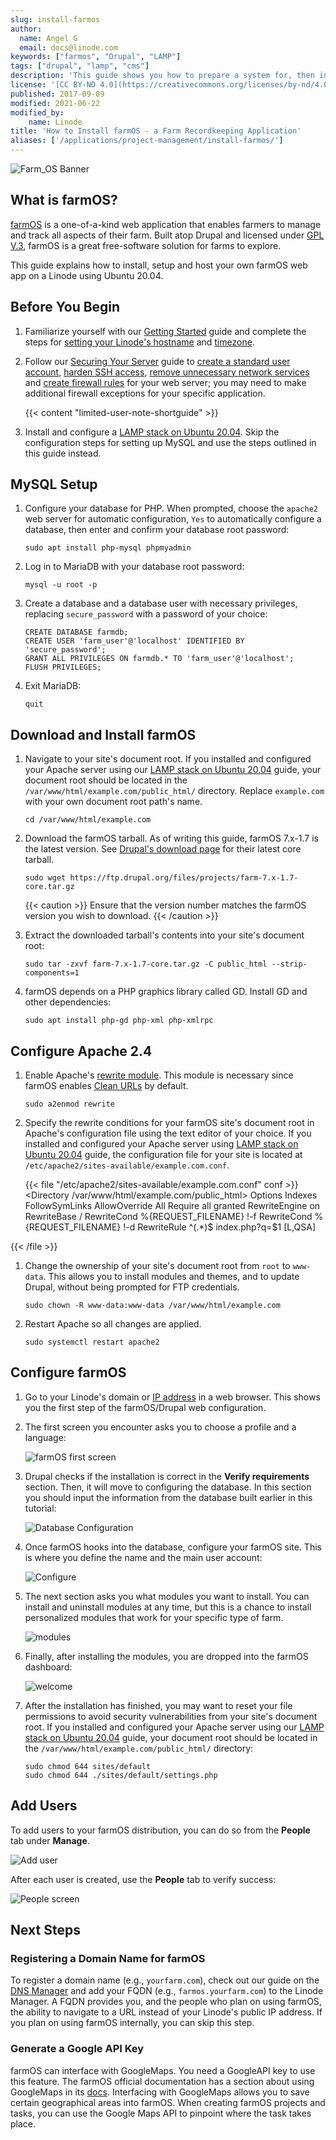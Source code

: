 ```yaml
---
slug: install-farmos
author:
  name: Angel G
  email: docs@linode.com
keywords: ["farmos", "Drupal", "LAMP"]
tags: ["drupal", "lamp", "cms"]
description: 'This guide shows you how to prepare a system for, then install and set up the agribusiness management web app, farmOS.'
license: '[CC BY-ND 4.0](https://creativecommons.org/licenses/by-nd/4.0)'
published: 2017-09-09
modified: 2021-06-22
modified_by:
    name: Linode
title: 'How to Install farmOS - a Farm Recordkeeping Application'
aliases: ['/applications/project-management/install-farmos/']
---
```


![Farm_OS Banner](FarmOS.png)

## What is farmOS?

[farmOS](http://farmos.org/) is a one-of-a-kind web application that enables farmers to manage and track all aspects of their farm. Built atop Drupal and licensed under [GPL V.3](https://www.gnu.org/licenses/gpl-3.0.en.html), farmOS is a great free-software solution for farms to explore.

This guide explains how to install, setup and host your own farmOS web app on a Linode using Ubuntu 20.04.

## Before You Begin

1.  Familiarize yourself with our [Getting Started](/docs/guides/getting-started) guide and complete the steps for [setting your Linode's hostname](/docs/guides/set-up-and-secure/#configure-a-custom-hostname) and [timezone](/docs/guides/set-up-and-secure/#set-the-timezone).

1.  Follow our [Securing Your Server](/docs/guides/securing-your-server) guide to [create a standard user account](/docs/guides/set-up-and-secure/#add-a-limited-user-account), [harden SSH access](/docs/guides/set-up-and-secure/#harden-ssh-access), [remove unnecessary network services](/docs/guides/set-up-and-secure/#remove-unused-network-facing-services) and [create firewall rules](/docs/guides/set-up-and-secure/#configure-a-firewall) for your web server; you may need to make additional firewall exceptions for your specific application.

    {{< content "limited-user-note-shortguide" >}}

1.  Install and configure a [LAMP stack on Ubuntu 20.04](/docs/guides/how-to-install-a-lamp-stack-on-ubuntu-20-04/). Skip the configuration steps for setting up MySQL and use the steps outlined in this guide instead.

## MySQL Setup

1.  Configure your database for PHP. When prompted, choose the `apache2` web server for automatic configuration, `Yes` to automatically configure a database, then enter and confirm your database root password:

        sudo apt install php-mysql phpmyadmin

1.  Log in to MariaDB with your database root password:

        mysql -u root -p

1.  Create a database and a database user with necessary privileges, replacing `secure_password` with a password of your choice:

        CREATE DATABASE farmdb;
        CREATE USER 'farm_user'@'localhost' IDENTIFIED BY 'secure_password';
        GRANT ALL PRIVILEGES ON farmdb.* TO 'farm_user'@'localhost';
        FLUSH PRIVILEGES;


1.  Exit MariaDB:

        quit

## Download and Install farmOS

1.  Navigate to your site's document root. If you installed and configured your Apache server using our [LAMP stack on Ubuntu 20.04](/docs/guides/how-to-install-a-lamp-stack-on-ubuntu-20-04/) guide, your document root should be located in the `/var/www/html/example.com/public_html/` directory. Replace `example.com` with your own document root path's name.

        cd /var/www/html/example.com

1.  Download the farmOS tarball. As of writing this guide, farmOS 7.x-1.7 is the latest version. See [Drupal's download page](https://www.drupal.org/project/farm) for their latest core tarball.

        sudo wget https://ftp.drupal.org/files/projects/farm-7.x-1.7-core.tar.gz

    {{< caution >}}
Ensure that the version number matches the farmOS version you wish to download.
{{< /caution >}}

1.  Extract the downloaded tarball's contents into your site's document root:

        sudo tar -zxvf farm-7.x-1.7-core.tar.gz -C public_html --strip-components=1

1.  farmOS depends on a PHP graphics library called GD. Install GD and other dependencies:

        sudo apt install php-gd php-xml php-xmlrpc

## Configure Apache 2.4

1.  Enable Apache's [rewrite module](https://httpd.apache.org/docs/current/mod/mod_rewrite.html). This module is necessary since farmOS enables [Clean URLs](https://www.drupal.org/getting-started/clean-urls) by default.

        sudo a2enmod rewrite

1.  Specify the rewrite conditions for your farmOS site's document root in Apache's configuration file using the text editor of your choice. If you installed and configured your Apache server using [LAMP stack on Ubuntu 20.04](/docs/guides/how-to-install-a-lamp-stack-on-ubuntu-20-04/) guide, the configuration file for your site is located at `/etc/apache2/sites-available/example.com.conf`.

    {{< file "/etc/apache2/sites-available/example.com.conf" conf >}}
<Directory /var/www/html/example.com/public_html>
    Options Indexes FollowSymLinks
    AllowOverride All
    Require all granted
      RewriteEngine on
      RewriteBase /
      RewriteCond %{REQUEST_FILENAME} !-f
      RewriteCond %{REQUEST_FILENAME} !-d
      RewriteRule ^(.*)$ index.php?q=$1 [L,QSA]
</Directory>
{{< /file >}}

1.  Change the ownership of your site's document root from `root` to `www-data`. This allows you to install modules and themes, and to update Drupal, without being prompted for FTP credentials.

        sudo chown -R www-data:www-data /var/www/html/example.com

1.  Restart Apache so all changes are applied.

        sudo systemctl restart apache2

## Configure farmOS

1.  Go to your Linode's domain or [IP address](/docs/guides/find-your-linodes-ip-address) in a web browser. This shows you the first step of the farmOS/Drupal web configuration.

1.  The first screen you encounter asks you to choose a profile and a language:

    ![farmOS first screen](firstscreen.png)

1.  Drupal checks if the installation is correct in the **Verify requirements** section. Then, it will move to configuring the database. In this section you should input the information from the database built earlier in this tutorial:

    ![Database Configuration](second.png)

1.  Once farmOS hooks into the database, configure your farmOS site. This is where you define the name and the main user account:

    ![Configure](configure.png)

1.  The next section asks you what modules you want to install. You can install and uninstall modules at any time, but this is a chance to install personalized modules that work for your specific type of farm.

    ![modules](modules.png)

1.  Finally, after installing the modules, you are dropped into the farmOS dashboard:

    ![welcome](welcome.png)

1.  After the installation has finished, you may want to reset your file permissions to avoid security vulnerabilities from your site's document root. If you installed and configured your Apache server using our [LAMP stack on Ubuntu 20.04](/docs/guides/how-to-install-a-lamp-stack-on-ubuntu-20-04/) guide, your document root should be located in the `/var/www/html/example.com/public_html/` directory:

        sudo chmod 644 sites/default
        sudo chmod 644 ./sites/default/settings.php

## Add Users

To add users to your farmOS distribution, you can do so from the **People** tab under **Manage**.

  ![Add user](Adduser.png)

After each user is created, use the **People** tab to verify success:

  ![People screen](peoplescreen.png)

## Next Steps

### Registering a Domain Name for farmOS

To register a domain name (e.g., `yourfarm.com`), check out our guide on the [DNS Manager](/docs/products/networking/dns-manager/) and add your FQDN (e.g., `farmos.yourfarm.com`) to the Linode Manager. A FQDN provides you, and the people who plan on using farmOS, the ability to navigate to a URL instead of your Linode's public IP address. If you plan on using farmOS internally, you can skip this step.

### Generate a Google API Key

farmOS can interface with GoogleMaps. You need a GoogleAPI key to use this feature. The farmOS official documentation has a section about using GoogleMaps in its [docs](https://farmos.org/hosting/apikeys/). Interfacing with GoogleMaps allows you to save certain geographical areas into farmOS. When creating farmOS projects and tasks, you can use the Google Maps API to pinpoint where the task takes place.
